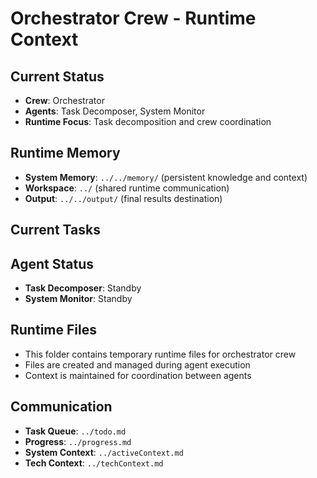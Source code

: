 # Orchestrator Crew - Runtime Context

## Current Status
- **Crew**: Orchestrator
- **Agents**: Task Decomposer, System Monitor
- **Runtime Focus**: Task decomposition and crew coordination

## Runtime Memory
- **System Memory**: `../../memory/` (persistent knowledge and context)
- **Workspace**: `../` (shared runtime communication)
- **Output**: `../../output/` (final results destination)

## Current Tasks
<!-- Active tasks for orchestrator crew will be populated here -->

## Agent Status
- **Task Decomposer**: Standby
- **System Monitor**: Standby

## Runtime Files
- This folder contains temporary runtime files for orchestrator crew
- Files are created and managed during agent execution
- Context is maintained for coordination between agents

## Communication
- **Task Queue**: `../todo.md`
- **Progress**: `../progress.md`
- **System Context**: `../activeContext.md`
- **Tech Context**: `../techContext.md`